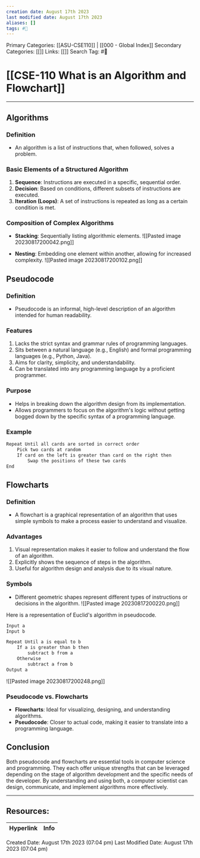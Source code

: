 ```yaml
---
creation date: August 17th 2023
last modified date: August 17th 2023
aliases: []
tags: #📖
---
```


Primary Categories: [[ASU-CSE110]] | [[000 - Global Index]]
Secondary Categories: [[]] 
Links: [[]] 
Search Tag: #📖  

# [[CSE-110 What is an Algorithm and Flowchart]]  

___
## Algorithms

### Definition
- An algorithm is a list of instructions that, when followed, solves a problem.

### Basic Elements of a Structured Algorithm
1. **Sequence**: Instructions are executed in a specific, sequential order.
2. **Decision**: Based on conditions, different subsets of instructions are executed.
3. **Iteration (Loops)**: A set of instructions is repeated as long as a certain condition is met.

### Composition of Complex Algorithms
- **Stacking**: Sequentially listing algorithmic elements.
![[Pasted image 20230817200042.png]]

- **Nesting**: Embedding one element within another, allowing for increased complexity.
![[Pasted image 20230817200102.png]]

## Pseudocode

### Definition
- Pseudocode is an informal, high-level description of an algorithm intended for human readability.

### Features
1. Lacks the strict syntax and grammar rules of programming languages.
2. Sits between a natural language (e.g., English) and formal programming languages (e.g., Python, Java).
3. Aims for clarity, simplicity, and understandability.
4. Can be translated into any programming language by a proficient programmer.

### Purpose
- Helps in breaking down the algorithm design from its implementation.
- Allows programmers to focus on the algorithm's logic without getting bogged down by the specific syntax of a programming language.

### Example
```java
Repeat Until all cards are sorted in correct order
    Pick two cards at random
    If card on the left is greater than card on the right then
        Swap the positions of these two cards
End
```

## Flowcharts

### Definition
- A flowchart is a graphical representation of an algorithm that uses simple symbols to make a process easier to understand and visualize.

### Advantages
1. Visual representation makes it easier to follow and understand the flow of an algorithm.
2. Explicitly shows the sequence of steps in the algorithm.
3. Useful for algorithm design and analysis due to its visual nature.

### Symbols 
- Different geometric shapes represent different types of instructions or decisions in the algorithm.
![[Pasted image 20230817200220.png]]

Here is a representation of Euclid's algorithm in pseudocode.

```java
Input a
Input b

Repeat Until a is equal to b
    If a is greater than b then
        subtract b from a
    Otherwise
        subtract a from b
Output a
```

![[Pasted image 20230817200248.png]]
### Pseudocode vs. Flowcharts
- **Flowcharts**: Ideal for visualizing, designing, and understanding algorithms.
- **Pseudocode**: Closer to actual code, making it easier to translate into a programming language.

## Conclusion
Both pseudocode and flowcharts are essential tools in computer science and programming. They each offer unique strengths that can be leveraged depending on the stage of algorithm development and the specific needs of the developer. By understanding and using both, a computer scientist can design, communicate, and implement algorithms more effectively.



___

## Resources:

| Hyperlink | Info |
| --------- | ---- |


Created Date: August 17th 2023 (07:04 pm) 
Last Modified Date: August 17th 2023 (07:04 pm)

